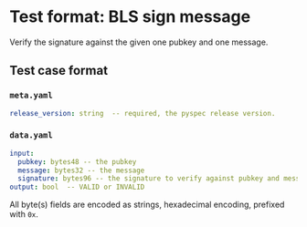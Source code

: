 # Test format: BLS sign message

Verify the signature against the given one pubkey and one message.

## Test case format

### `meta.yaml`

```yaml
release_version: string  -- required, the pyspec release version.
```

### `data.yaml`

```yaml
input:
  pubkey: bytes48 -- the pubkey
  message: bytes32 -- the message
  signature: bytes96 -- the signature to verify against pubkey and message
output: bool  -- VALID or INVALID
```

All byte(s) fields are encoded as strings, hexadecimal encoding, prefixed with `0x`.
